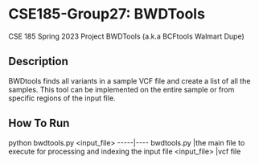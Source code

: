 # CSE185-Group27: BWDTools
CSE 185 Spring 2023 Project
BWDTools (a.k.a BCFtools Walmart Dupe)

## Description
BWDtools finds all variants in a sample VCF file and create a list of all the samples. This tool can be implemented on the entire sample or from specific regions of the input file. 

## How To Run
python bwdtools.py <input_file>
-----|----
bwdtools.py |the main file to execute for processing and indexing the input file
<input_file>    |vcf file
